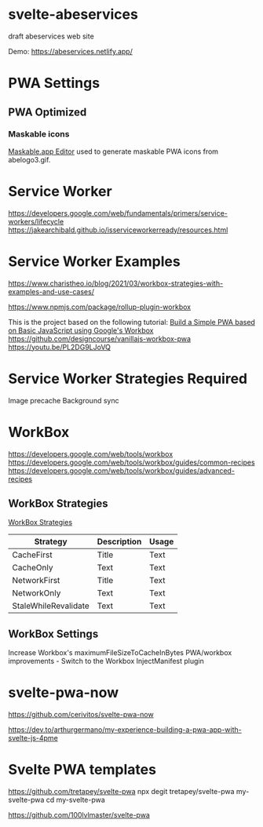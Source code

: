 # svelte-abeservices
draft abeservices web site

Demo: https://abeservices.netlify.app/

# PWA Settings

## PWA Optimized 
### Maskable icons
[Maskable.app Editor](https://maskable.app/editor) used to generate maskable PWA icons from abelogo3.gif.



# Service Worker
https://developers.google.com/web/fundamentals/primers/service-workers/lifecycle
https://jakearchibald.github.io/isserviceworkerready/resources.html

# Service Worker Examples

https://www.charistheo.io/blog/2021/03/workbox-strategies-with-examples-and-use-cases/


https://www.npmjs.com/package/rollup-plugin-workbox

This is the project based on the following tutorial: [Build a Simple PWA based on Basic JavaScript using Google's Workbox](https://youtu.be/PL2DG9LJoVQ)
https://github.com/designcourse/vanillajs-workbox-pwa
https://youtu.be/PL2DG9LJoVQ

# Service Worker Strategies Required
Image precache
Background sync

# WorkBox
https://developers.google.com/web/tools/workbox
https://developers.google.com/web/tools/workbox/guides/common-recipes
https://developers.google.com/web/tools/workbox/guides/advanced-recipes

## WorkBox Strategies

[WorkBox Strategies](https://developers.google.com/web/tools/workbox/reference-docs/latest/module-workbox-strategies)

| Strategy      | Description | Usage |
| ----------- | ----------- | ----------- |
| CacheFirst     | Title       | Text        | 
| CacheOnly   | Text        | Text        |
| NetworkFirst     | Title       | Text        | 
| NetworkOnly   | Text        | Text        |
| StaleWhileRevalidate   | Text        | Text        |

## WorkBox Settings

Increase Workbox's maximumFileSizeToCacheInBytes
PWA/workbox improvements - Switch to the Workbox InjectManifest plugin

# svelte-pwa-now
https://github.com/cerivitos/svelte-pwa-now

https://dev.to/arthurgermano/my-experience-building-a-pwa-app-with-svelte-js-4pme

# Svelte PWA templates
https://github.com/tretapey/svelte-pwa
npx degit tretapey/svelte-pwa my-svelte-pwa
cd my-svelte-pwa


https://github.com/100lvlmaster/svelte-pwa
